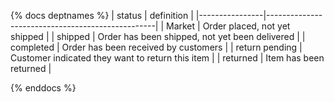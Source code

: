 {% docs deptnames  %}
| status         | definition                                       |
|----------------|--------------------------------------------------|
| Market         | Order placed, not yet shipped                    |
| shipped        | Order has been shipped, not yet been delivered   |
| completed      | Order has been received by customers             |
| return pending | Customer indicated they want to return this item |
| returned       | Item has been returned                           |


{% enddocs %}
